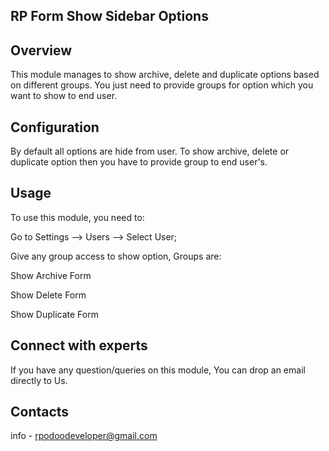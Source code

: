 RP Form Show Sidebar Options  
-----------------------------

Overview
--------
This module manages to show archive, delete and duplicate options based on different groups. You just need to provide groups for option which you want to show to end user.

Configuration
-------------
By default all options are hide from user.
To show archive, delete or duplicate option then you have to provide group to end user's.

Usage
-----
To use this module, you need to:

Go to Settings --> Users --> Select User;

Give any group access to show option, Groups are:

Show Archive Form

Show Delete Form

Show Duplicate Form

Connect with experts
--------------------

If you have any question/queries on this module, You can drop an email directly to Us.

Contacts
--------
info - rpodoodeveloper@gmail.com
